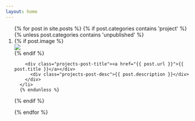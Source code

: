 ```yaml
---
layout: home
---
```

<ol>{% for post in site.posts %}
  {% if post.categories contains 'project' %}
      {% unless post.categories contains 'unpublished' %}
      <li class="projects-post-item">
        <div>
          {% if post.image %}
            <div class="projects-post-img-container">
              <img class="projects-post-img img-{{ post.uid }}" src="{{ post.image }}" />
            </div>
          {% endif %}

        <div class="projects-post-title"><a href="{{ post.url }}">{{ post.title }}</a></div>
          <div class="projects-post-desc">{{ post.description }}</div>
        </div>
      </li>
      {% endunless %}
  {% endif %}

{% endfor %}
</ol>

<p></p>
